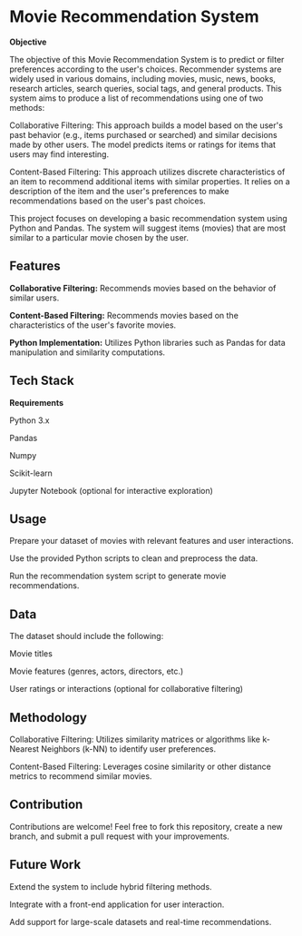 # Movie Recommendation System

**Objective**

The objective of this Movie Recommendation System is to predict or filter preferences according to the user's choices. Recommender systems are widely used in various domains, including movies, music, news, books, research articles, search queries, social tags, and general products. This system aims to produce a list of recommendations using one of two methods:

Collaborative Filtering: This approach builds a model based on the user's past behavior (e.g., items purchased or searched) and similar decisions made by other users. The model predicts items or ratings for items that users may find interesting.

Content-Based Filtering: This approach utilizes discrete characteristics of an item to recommend additional items with similar properties. It relies on a description of the item and the user's preferences to make recommendations based on the user's past choices.

This project focuses on developing a basic recommendation system using Python and Pandas. The system will suggest items (movies) that are most similar to a particular movie chosen by the user.

## Features

**Collaborative Filtering:** Recommends movies based on the behavior of similar users.

**Content-Based Filtering:** Recommends movies based on the characteristics of the user's favorite movies.

**Python Implementation:** Utilizes Python libraries such as Pandas for data manipulation and similarity computations.


## Tech Stack

**Requirements**

Python 3.x

Pandas

Numpy

Scikit-learn

Jupyter Notebook (optional for interactive exploration)


## Usage

Prepare your dataset of movies with relevant features and user interactions.

Use the provided Python scripts to clean and preprocess the data.

Run the recommendation system script to generate movie recommendations.


## Data

The dataset should include the following:

Movie titles

Movie features (genres, actors, directors, etc.)

User ratings or interactions (optional for collaborative filtering)


## Methodology

Collaborative Filtering: Utilizes similarity matrices or algorithms like k-Nearest Neighbors (k-NN) to identify user preferences.

Content-Based Filtering: Leverages cosine similarity or other distance metrics to recommend similar movies.


## Contribution

Contributions are welcome! Feel free to fork this repository, create a new branch, and submit a pull request with your improvements.


## Future Work

Extend the system to include hybrid filtering methods.

Integrate with a front-end application for user interaction.

Add support for large-scale datasets and real-time recommendations.

